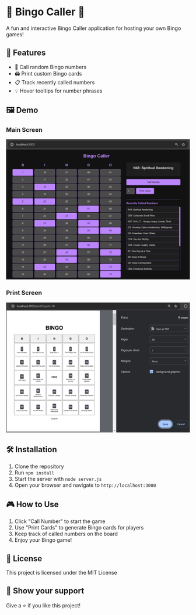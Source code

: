 # 🎉 Bingo Caller 🎲

A fun and interactive Bingo Caller application for hosting your own Bingo games!

## 🚀 Features

- 📢 Call random Bingo numbers
- 🖨️ Print custom Bingo cards
- 📋 Track recently called numbers
- 💡 Hover tooltips for number phrases

## 🖼️ Demo

### Main Screen
![Demo of Bingo Caller](demo.png)

### Print Screen
![Print Screen Demo](print.png)

## 🛠️ Installation

1. Clone the repository
2. Run `npm install`
3. Start the server with `node server.js`
4. Open your browser and navigate to `http://localhost:3000`

## 🎮 How to Use

1. Click "Call Number" to start the game
2. Use "Print Cards" to generate Bingo cards for players
3. Keep track of called numbers on the board
4. Enjoy your Bingo game!

## 📄 License

This project is licensed under the MIT License

## 👏 Show your support

Give a ⭐️ if you like this project!

